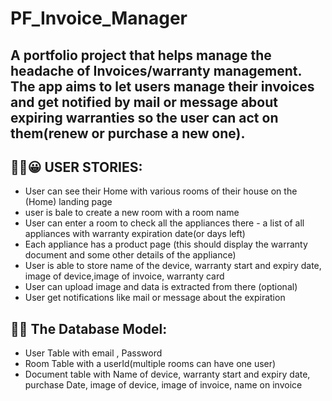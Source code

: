 # PF_Invoice_Manager

## A portfolio project that helps manage the headache of Invoices/warranty management. The app aims to let users manage their invoices and get notified by mail or message about expiring warranties so the user can act on them(renew or purchase a new one).

## ✍🏻😀 USER STORIES:

- User can see their Home with various rooms of their house on the (Home) landing page
- user is bale to create a new room with a room name
- User can enter a room to check all the appliances there - a list of all appliances with warranty expiration date(or days left)
- Each appliance has a product page (this should display the warranty document and some other details of the appliance)
- User is able to store name of the device, warranty start and expiry date, image of device,image of invoice, warranty card
- User can upload image and data is extracted from there (optional)
- User get notifications like mail or message about the expiration

## 💾💾 The Database Model:

- User Table with email , Password
- Room Table with a userId(multiple rooms can have one user)
- Document table with Name of device, warranty start and expiry date, purchase Date, image of device, image of invoice, name on invoice
